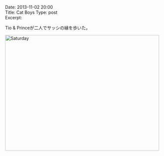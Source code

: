 Date: 2013-11-02 20:00  
Title: Cat Boys
Type: post  
Excerpt: 

Tio & Princeが二人でサッシの縁を歩いた。

<a href="http://www.flickr.com/photos/hdknr/10720859735/" title="Saturday by hidelafoglia, on Flickr"><img src="https://farm4.staticflickr.com/3782/10720859735_9efd14e194.jpg" width="500" height="375" alt="Saturday"></a>  

